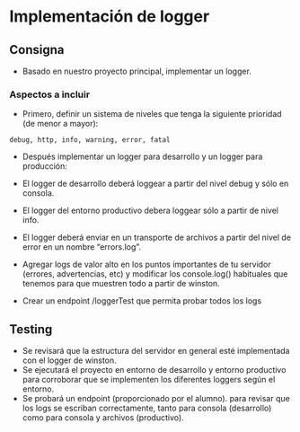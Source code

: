 # Implementación de logger

## Consigna

- Basado en nuestro proyecto principal, implementar un logger.

### Aspectos a incluir

- Primero, definir un sistema de niveles que tenga la siguiente prioridad (de menor a mayor):

`debug, http, info, warning, error, fatal`

- Después implementar un logger para desarrollo y un logger para producción: 

* El logger de desarrollo deberá loggear a partir del nivel debug y sólo en consola.

* El logger del entorno productivo debera loggear sólo a partir de nivel info.

* El logger deberá enviar en un transporte de archivos a partir del nivel de error en un nombre “errors.log”.

- Agregar logs de valor alto en los puntos importantes de tu servidor (errores, advertencias, etc) y modificar los console.log() habituales que tenemos para que muestren todo a partir de winston.

- Crear un endpoint /loggerTest que permita probar todos los logs

## Testing

- Se revisará que la estructura del servidor en general esté implementada con el logger de winston.
- Se ejecutará el proyecto en entorno de desarrollo y entorno productivo para corroborar que se implementen los diferentes loggers según el entorno.
- Se probará un endpoint (proporcionado por el alumno). para revisar que los logs se escriban correctamente, tanto para consola (desarrollo) como para consola y archivos (productivo).
